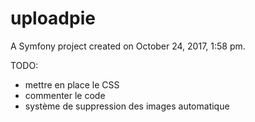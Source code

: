 uploadpie
=========

A Symfony project created on October 24, 2017, 1:58 pm.


TODO:
 - mettre en place le CSS
 - commenter le code
 - système de suppression des images automatique
